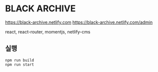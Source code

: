 # BLACK ARCHIVE

https://black-archive.netlify.com
https://black-archive.netlify.com/admin

react, react-router, momentjs, netlify-cms

## 실행

```
npm run build
npm run start
```